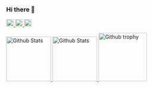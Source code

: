 ### Hi there 👋

<!-- Qiita section -->
<p align="left">
  <a href="#">
    <img height="20" alt="Qiita posts" src="https://qiita-badge.apiapi.app/s/Leone/posts.svg">
  </a>
  <a href="#">
    <img height="20" alt="Qiita contributions" src="https://qiita-badge.apiapi.app/s/Leone/contributions.svg">
  </a>
  <a href="#">
    <img height="20" alt="Qiita followers" src="https://qiita-badge.apiapi.app/s/Leone/followers.svg">
  </a>
</p>

<!-- GitHub section -->
<p align="left">
  <a href="#" width="390">
    <img height="120" alt="Github Stats" src="https://profile-vercel-githubstats.vercel.app/api?username=leone-hub&count_private=true&show_icons=true&theme=radical" />
  </a>
  <a href="#" width="407">
    <img height="120" alt="Github Stats" src="https://profile-vercel-githubstats.vercel.app/api/top-langs/?username=leone-hub&layout=compact&theme=radical" />
  </a>
  <a href="#">
    <img height="130" alt="Github trophy" src="https://github-profile-trophy.vercel.app/?username=leone-hub&theme=onedark" />
  </a>
</p>

<!-- other section -->
<!-- other section trophy -->
<!-- img height="140" alt="Github trophy" src="https://profile-vercel-trophy.vercel.app/?username=leone-hub&theme=onedark" / -->
<!-- [![trophy](https://github-profile-trophy.vercel.app/?username=ryo-ma)](https://github.com/ryo-ma/github-profile-trophy) -->
<!--
**leone-hub/leone-hub** is a ✨ _special_ ✨ repository because its `README.md` (this file) appears on your GitHub profile.

Here are some ideas to get you started:

- 🔭 I’m currently working on ...
- 🌱 I’m currently learning ...
- 👯 I’m looking to collaborate on ...
- 🤔 I’m looking for help with ...
- 💬 Ask me about ...
- 📫 How to reach me: ...
- 😄 Pronouns: ...
- ⚡ Fun fact: ...
-->
